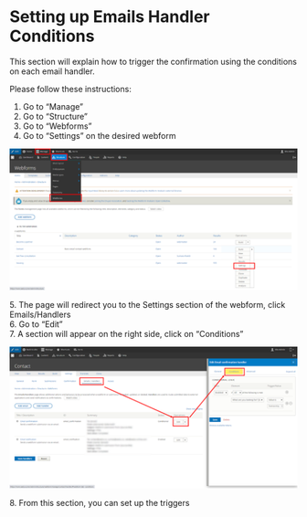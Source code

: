 # Setting up Emails Handler Conditions

This section will explain how to trigger the confirmation using the conditions on each email handler.

Please follow these instructions:

1. Go to “Manage”
2. Go to “Structure”
3. Go to “Webforms”
4. Go to “Settings” on the desired webform

![](<../../../.gitbook/assets/pasted image 0.png>)

&#x20;5\. The page will redirect you to the Settings section of the webform, click Emails/Handlers\
&#x20;6\. Go to “Edit”\
&#x20;7\. A section will appear on the right side, click on “Conditions”

![](<../../../.gitbook/assets/pasted image 0 (1).png>)

8\. From this section, you can set up the triggers
